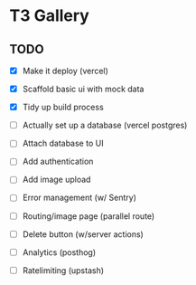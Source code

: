  # T3 Gallery

 ## TODO

 - [x] Make it deploy (vercel)
 - [x] Scaffold basic ui with mock data
 - [x] Tidy up build process
 - [ ] Actually set up a database (vercel postgres)
 - [ ] Attach database to UI
 - [ ] Add authentication
 - [ ] Add image upload
 - [ ] Error management (w/ Sentry)
 - [ ] Routing/image page (parallel route)
 - [ ] Delete button (w/server actions)
 - [ ] Analytics (posthog)
 - [ ] Ratelimiting (upstash)
 